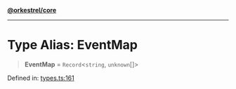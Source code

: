 [**@orkestrel/core**](../index.md)

***

# Type Alias: EventMap

> **EventMap** = `Record`\<`string`, `unknown`[]\>

Defined in: [types.ts:161](https://github.com/orkestrel/core/blob/98df1af1b029ad0f39e413b90869151f4152e5dd/src/types.ts#L161)
